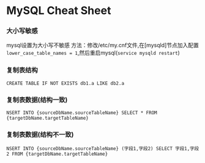 # MySQL Cheat Sheet

### 大小写敏感
mysql设置为大小写不敏感 
方法：修改/etc/my.cnf文件,在[mysqld]节点加入配置`lower_case_table_names = 1`,然后重启mysql(`service mysqld restart`)

### 复制表结构
```
CREATE TABLE IF NOT EXISTS db1.a LIKE db2.a
```

### 复制表数据(结构一致)
```
NSERT INTO {sourceDbName.sourceTableName} SELECT * FROM {targetDbName.targetTableName}
```

### 复制表数据(结构不一致)
```
NSERT INTO {sourceDbName.sourceTableName} (字段1,字段2) SELECT 字段1,字段2 FROM {targetDbName.targetTableName}
```


